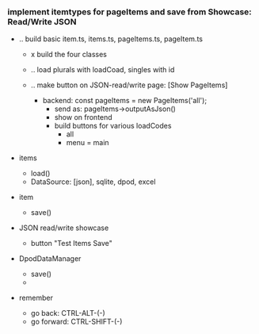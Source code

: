 ### implement itemtypes for pageItems and save from Showcase: Read/Write JSON 

- .. build basic item.ts, items.ts, pageItems.ts, pageItem.ts
    - x build the four classes
    - .. load plurals with loadCoad, singles with id

    - .. make button on JSON-read/write page: [Show PageItems]
        - backend: const pageItems = new PageItems('all');
            - send as: pageItems->outputAsJson()
            - show on frontend
            - build buttons for various loadCodes
                - all
                - menu = main
    
- items
    - load()
    - DataSource: [json], sqlite, dpod, excel
- item
    - save()
- JSON read/write showcase
    - button "Test Items Save"
- DpodDataManager
    - save()
    - 


- remember
    - go back: CTRL-ALT-(-)
    - go forward: CTRL-SHIFT-(-) 